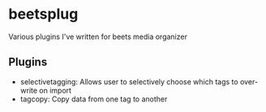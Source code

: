 # beetsplug
Various plugins I've written for beets media organizer

## Plugins
* selectivetagging: Allows user to selectively choose which tags to over-write on import
* tagcopy: Copy data from one tag to another
